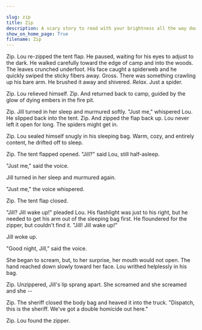 ```yaml
---

slug: zip
title: Zip
description: A scary story to read with your brightness all the way down
show_on_home_page: True
filename: Zip
---
```


Zip. Lou re-zipped the tent flap. He paused, waiting for his eyes to adjust to the dark. He walked carefully toward the edge of camp and into the woods. The leaves crunched underfoot. His face caught a spiderweb and he quickly swiped the sticky fibers away. Gross. There was something crawling up his bare arm. He brushed it away and shivered. *Relax.* Just a spider. 

Zip. Lou relieved himself. Zip. And returned back to camp, guided by the glow of dying embers in the fire pit.

Zip. Jill turned in her sleep and murmured softly. "Just me," whispered Lou. He slipped back into the tent. Zip. And zipped the flap back up. Lou never left it open for long. The spiders might get in.

Zip. Lou sealed himself snugly in his sleeping bag. Warm, cozy, and entirely content, he drifted off to sleep.

Zip. The tent flapped opened. "Jill?" said Lou, still half-asleep.

"Just me," said the voice.

Jill turned in her sleep and murmured again.

"Just me," the voice whispered.

Zip. The tent flap closed.

"Jill? Jill wake up!" pleaded Lou. His flashlight was just to his right, but he needed to get his arm out of the sleeping bag first. He floundered for the zipper, but couldn't find it. "Jill! Jill wake up!"

Jill woke up.

"Good night, Jill," said the voice.

She began to scream, but, to her surprise, her mouth would not open. The hand reached down slowly toward her face. Lou writhed helplessly in his bag.

Zip. Unzippered, Jill's lip sprang apart. She screamed and she screamed and she --

Zip. The sheriff closed the body bag and heaved it into the truck. "Dispatch, this is the sheriff. We've got a double homicide out here." 

Zip. Lou found the zipper. 